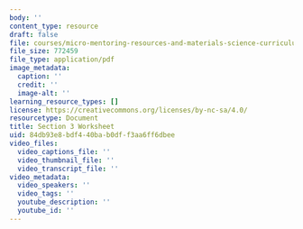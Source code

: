 ```yaml
---
body: ''
content_type: resource
draft: false
file: courses/micro-mentoring-resources-and-materials-science-curriculum/mitres3_006sp21_section_3_worksheet2.pdf
file_size: 772459
file_type: application/pdf
image_metadata:
  caption: ''
  credit: ''
  image-alt: ''
learning_resource_types: []
license: https://creativecommons.org/licenses/by-nc-sa/4.0/
resourcetype: Document
title: Section 3 Worksheet
uid: 84db93e8-bdf4-40ba-b0df-f3aa6ff6dbee
video_files:
  video_captions_file: ''
  video_thumbnail_file: ''
  video_transcript_file: ''
video_metadata:
  video_speakers: ''
  video_tags: ''
  youtube_description: ''
  youtube_id: ''
---
```

